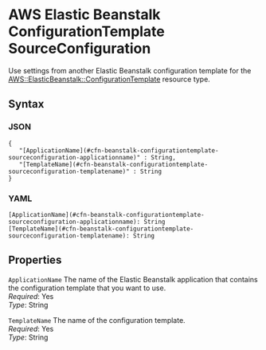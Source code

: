 # AWS Elastic Beanstalk ConfigurationTemplate SourceConfiguration<a name="aws-properties-beanstalk-configurationtemplate-sourceconfiguration"></a>

Use settings from another Elastic Beanstalk configuration template for the [AWS::ElasticBeanstalk::ConfigurationTemplate](aws-resource-beanstalk-configurationtemplate.md) resource type\.

## Syntax<a name="w4ab1c21c10d123c22c23b5"></a>

### JSON<a name="aws-properties-beanstalk-configurationtemplate-sourceconfiguration-syntax.json"></a>

```
{
   "[ApplicationName](#cfn-beanstalk-configurationtemplate-sourceconfiguration-applicationname)" : String,
   "[TemplateName](#cfn-beanstalk-configurationtemplate-sourceconfiguration-templatename)" : String
}
```

### YAML<a name="aws-properties-beanstalk-configurationtemplate-sourceconfiguration-syntax.yaml"></a>

```
[ApplicationName](#cfn-beanstalk-configurationtemplate-sourceconfiguration-applicationname): String
[TemplateName](#cfn-beanstalk-configurationtemplate-sourceconfiguration-templatename): String
```

## Properties<a name="w4ab1c21c10d123c22c23b7"></a>

`ApplicationName`  <a name="cfn-beanstalk-configurationtemplate-sourceconfiguration-applicationname"></a>
The name of the Elastic Beanstalk application that contains the configuration template that you want to use\.  
*Required*: Yes  
*Type*: String

`TemplateName`  <a name="cfn-beanstalk-configurationtemplate-sourceconfiguration-templatename"></a>
The name of the configuration template\.  
*Required*: Yes  
*Type*: String